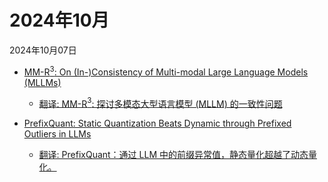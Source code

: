 # 2024年10月

2024年10月07日

- [MM-R$^3$: On (In-)Consistency of Multi-modal Large Language Models (MLLMs)](2024年10月07日/MM-R$^3$_On_(In-)Consistency_of_Multi-modal_Large_Language_Models_(MLLMs).md)

    - [翻译: MM-R$^3$: 探讨多模态大型语言模型 (MLLM) 的一致性问题](2024年10月07日/MM-R$^3$_On_(In-)Consistency_of_Multi-modal_Large_Language_Models_(MLLMs).md)

- [PrefixQuant: Static Quantization Beats Dynamic through Prefixed Outliers in LLMs](2024年10月07日/PrefixQuant_Static_Quantization_Beats_Dynamic_through_Prefixed_Outliers_in_LLMs.md)

    - [翻译: PrefixQuant：通过 LLM 中的前缀异常值，静态量化超越了动态量化。](2024年10月07日/PrefixQuant_Static_Quantization_Beats_Dynamic_through_Prefixed_Outliers_in_LLMs.md)
